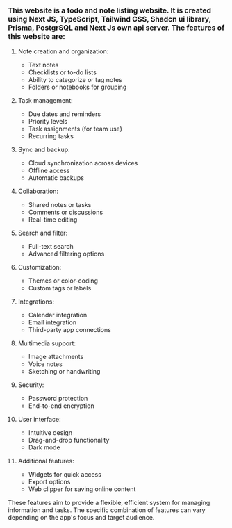 ### This website is a todo and note listing website. It is created using Next JS, TypeScript, Tailwind CSS, Shadcn ui library, Prisma, PostgrSQL and Next Js own api server. The features of this website are:

1. Note creation and organization:

   - Text notes
   - Checklists or to-do lists
   - Ability to categorize or tag notes
   - Folders or notebooks for grouping

2. Task management:

   - Due dates and reminders
   - Priority levels
   - Task assignments (for team use)
   - Recurring tasks

3. Sync and backup:

   - Cloud synchronization across devices
   - Offline access
   - Automatic backups

4. Collaboration:

   - Shared notes or tasks
   - Comments or discussions
   - Real-time editing

5. Search and filter:

   - Full-text search
   - Advanced filtering options

6. Customization:

   - Themes or color-coding
   - Custom tags or labels

7. Integrations:

   - Calendar integration
   - Email integration
   - Third-party app connections

8. Multimedia support:

   - Image attachments
   - Voice notes
   - Sketching or handwriting

9. Security:

   - Password protection
   - End-to-end encryption

10. User interface:

    - Intuitive design
    - Drag-and-drop functionality
    - Dark mode

11. Additional features:
    - Widgets for quick access
    - Export options
    - Web clipper for saving online content

These features aim to provide a flexible, efficient system for managing information and tasks. The specific combination of features can vary depending on the app's focus and target audience.
